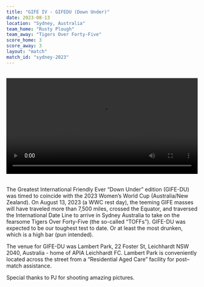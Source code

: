 ```yaml
---
title: "GIFE IV - GIFEDU (Down Under)"
date: 2023-08-13
location: "Sydney, Australia"
team_home: "Rusty Plough"
team_away: "Tigers Over Forty-Five"
score_home: 3
score_away: 3
layout: "match"
match_id: "sydney-2023"
---
```


<video controls style="width: 100%; max-width: 800px; margin: 2rem auto; display: block;">
  <source src="https://media.rustyploughfc.com/GIFEDU-airport-scene.mp4" type="video/mp4">
</video>


The Greatest International Friendly Ever “Down Under” edition (GIFE-DU) was timed to coincide with the 2023 Women’s World Cup (Australia/New Zealand). On August 13, 2023 (a WWC rest day),  the teeming GIFE masses will have traveled more than 7,500 miles, crossed the Equator, and traversed the International Date Line to arrive in Sydney Australia to take on the fearsome Tigers Over Forty-Five (the so-called “TOFFs”). GIFE-DU was expected to be our toughest test to date. Or at least the most drunken, which is a high bar (pun intended).


The venue for GIFE-DU was Lambert Park, 22 Foster St, Leichhardt NSW 2040, Australia - home of APIA Leichhardt FC. Lambert Park is conveniently located across the street from a “Residential Aged Care” facility for post–match assistance.


​Special thanks to PJ for shooting amazing pictures.
